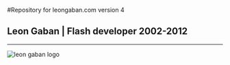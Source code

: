 #Repository for leongaban.com version 4
## Leon Gaban | Flash developer 2002-2012
-------------------------------------------------

![leon gaban logo](https://raw.github.com/leongaban/leongaban-com/master/leongaban.png)